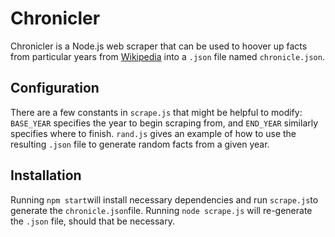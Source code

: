 # Chronicler

Chronicler is a Node.js web scraper that can be used to hoover up facts from particular years from [Wikipedia](http://en.wikipedia.org/) into a `.json` file named `chronicle.json`. 

## Configuration

There are a few constants in `scrape.js` that might be helpful to modify: `BASE_YEAR` specifies the year to begin scraping from, and `END_YEAR` similarly specifies where to finish. `rand.js` gives an example of how to use the resulting `.json` file to generate random facts from a given year.

## Installation

Running `npm start`will install necessary dependencies and run `scrape.js`to generate the `chronicle.json`file. Running `node scrape.js` will re-generate the `.json` file, should that be necessary.